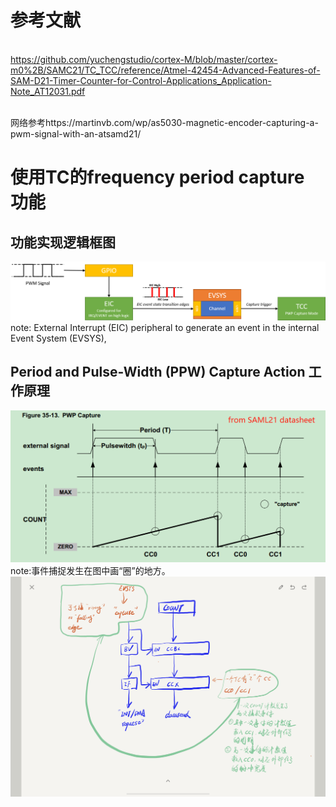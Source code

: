 # 参考文献
<br/>https://github.com/yuchengstudio/cortex-M/blob/master/cortex-m0%2B/SAMC21/TC_TCC/reference/Atmel-42454-Advanced-Features-of-SAM-D21-Timer-Counter-for-Control-Applications_Application-Note_AT12031.pdf

<br/>网络参考https://martinvb.com/wp/as5030-magnetic-encoder-capturing-a-pwm-signal-with-an-atsamd21/


# 使用TC的frequency period capture 功能
## 功能实现逻辑框图
![image](https://github.com/yuchengstudio/cortex-M/blob/master/cortex-m0%2B/SAMC21/TC_TCC/reference/atsamd21_capture_diagram-1.png)
<br/>note: External Interrupt (EIC) peripheral to generate an event in the internal Event System (EVSYS), 

## Period and Pulse-Width (PPW) Capture Action 工作原理
![image](https://github.com/yuchengstudio/cortex-M/blob/master/cortex-m0%2B/SAMC21/TC_TCC/reference/capture_aplication_001.png)
<br/>note:事件捕捉发生在图中画“圈”的地方。
![image](https://github.com/yuchengstudio/cortex-M/blob/master/cortex-m0%2B/SAMC21/TC_TCC/reference/capture_aplication_002.png)


